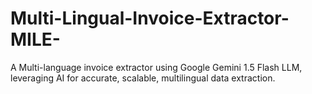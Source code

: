 # Multi-Lingual-Invoice-Extractor-MILE-
A Multi-language invoice extractor using Google Gemini 1.5 Flash LLM, leveraging AI for accurate, scalable, multilingual data extraction.

